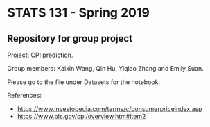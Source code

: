 # STATS 131 - Spring 2019
## Repository for group project

Project: CPI prediction.

Group members: Kaixin Wang, Qin Hu, Yiqiao Zhang and Emily Suan.

Please go to the file under Datasets for the notebook.




References:
- https://www.investopedia.com/terms/c/consumerpriceindex.asp
- https://www.bls.gov/cpi/overview.htm#item2
